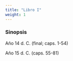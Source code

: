 ```yaml
---
title: "Libro I"
weight: 1
---
```


### Sinopsis 

Año 14 d. C. (final; caps. 1-54)

Año 15 d. C. (caps. 55-81)